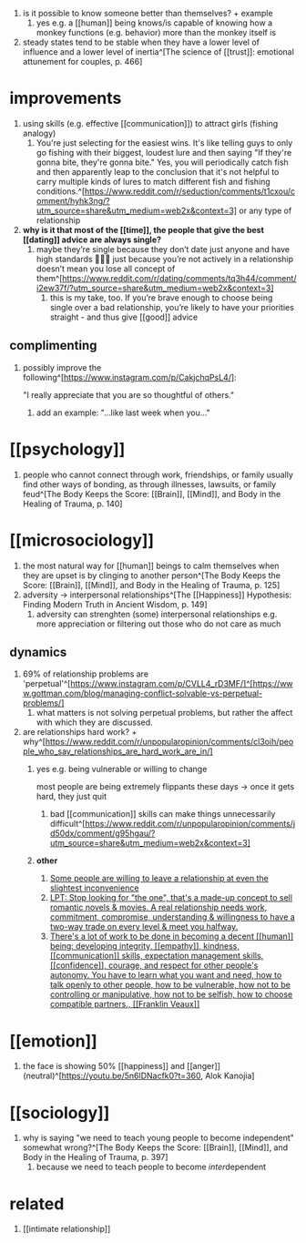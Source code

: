 1. is it possible to know someone better than themselves? + example
	1. yes e.g. a [[human]] being knows/is capable of knowing how a monkey functions (e.g. behavior) more than the monkey itself is
2. steady states tend to be stable when they have a lower level of influence and a lower level of inertia^[The science of [[trust]]: emotional attunement for couples, p. 466]

# improvements
1. using skills (e.g. effective [[communication]]) to attract girls (fishing analogy)
	1. You're just selecting for the easiest wins. It's like telling guys to only go fishing with their biggest, loudest lure and then saying "If they're gonna bite, they're gonna bite." Yes, you will periodically catch fish and then apparently leap to the conclusion that it's not helpful to carry multiple kinds of lures to match different fish and fishing conditions.^[https://www.reddit.com/r/seduction/comments/t1cxou/comment/hyhk3ng/?utm_source=share&utm_medium=web2x&context=3] or any type of relationship
2. **why is it that most of the [[time]], the people that give the best [[dating]] advice are always single?**
	1. maybe they’re single because they don’t date just anyone and have high standards 🤷🏼‍♀️ just because you’re not actively in a relationship doesn’t mean you lose all concept of them^[https://www.reddit.com/r/dating/comments/tq3h44/comment/i2ew37f/?utm_source=share&utm_medium=web2x&context=3]
		1. this is my take, too. If you’re brave enough to choose being single over a bad relationship, you’re likely to have your priorities straight - and thus give [[good]] advice

## complimenting
1. possibly improve the following^[https://www.instagram.com/p/CakjchqPsL4/]:

	"I really appreciate that you are so thoughtful of others."
	1. add an example: "...like last week when you..."

# [[psychology]]
1. people who cannot connect through work, friendships, or family usually find other ways of bonding, as through illnesses, lawsuits, or family feud^[The Body Keeps the Score: [[Brain]], [[Mind]], and Body in the Healing of Trauma, p. 140]

# [[microsociology]]
1. the most natural way for [[human]] beings to calm themselves when they are upset is by clinging to another person^[The Body Keeps the Score: [[Brain]], [[Mind]], and Body in the Healing of Trauma, p. 125]
2. adversity → interpersonal relationships^[The [[Happiness]] Hypothesis: Finding Modern Truth in Ancient Wisdom, p. 149]
	1. adversity can strenghten (some) interpersonal relationships e.g. more appreciation or filtering out those who do not care as much

## dynamics
1. 69% of relationship problems are 'perpetual'^[https://www.instagram.com/p/CVLL4_rD3MF/]^[https://www.gottman.com/blog/managing-conflict-solvable-vs-perpetual-problems/]
	1. what matters is not solving perpetual problems, but rather the affect with which they are discussed.
2. are relationships hard work? + why^[https://www.reddit.com/r/unpopularopinion/comments/cl3oih/people_who_say_relationships_are_hard_work_are_in/]
	1. yes e.g. being vulnerable or willing to change

		most people are being extremely flippants these days → once it gets hard, they just quit

		1. bad [[communication]] skills can make things unnecessarily difficult^[https://www.reddit.com/r/unpopularopinion/comments/jd50dx/comment/g95hgau/?utm_source=share&utm_medium=web2x&context=3]
	2. **other**
		1. [Some people are willing to leave a relationship at even the slightest inconvenience](https://www.reddit.com/r/AskWomen/comments/roowr1/comment/hpzu3c2/?utm_source=share&utm_medium=web2x&context=3)
		2. [LPT: Stop looking for "the one", that's a made-up concept to sell romantic novels & movies. A real relationship needs work, commitment, compromise, understanding & willingness to have a two-way trade on every level & meet you halfway.](https://www.reddit.com/r/LifeProTips/comments/src0ro/lpt_stop_looking_for_the_one_thats_a_madeup/)
		3. [There's a lot of work to be done in becoming a decent [[human]] being: developing integrity, [[empathy]], kindness, [[communication]] skills, expectation management skills, [[confidence]], courage, and respect for other people's autonomy. You have to learn what you want and need, how to talk openly to other people, how to be vulnerable, how not to be controlling or manipulative, how not to be selfish, how to choose compatible partners., [[Franklin Veaux]]](https://qr.ae/pGjSGe)

# [[emotion]]
1. the face is showing 50% [[happiness]] and [[anger]] (neutral)^[https://youtu.be/5n6lDNacfk0?t=360, Alok Kanojia]

# [[sociology]]
1. why is saying "we need to teach young people to become independent" somewhat wrong?^[The Body Keeps the Score: [[Brain]], [[Mind]], and Body in the Healing of Trauma, p. 397]
	1. because we need to teach people to become *inter*dependent

# related
1. [[intimate relationship]]
